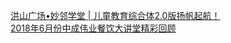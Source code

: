   
[洪山广场•妙邻学堂 | 儿童教育综合体2.0版扬帆起航！](http://www.dianyue.me/archives/617/vrevxf8tq7vo62yt/)  
[2018年6月份中成伟业餐饮大讲堂精彩回顾](http://www.dianyue.me/archives/789/d6ex5w928njt2pwg/)